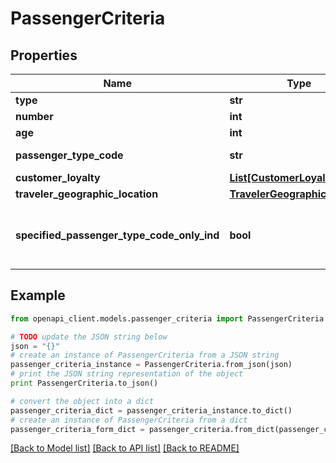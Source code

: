 # PassengerCriteria


## Properties
Name | Type | Description | Notes
------------ | ------------- | ------------- | -------------
**type** | **str** |  | [optional] 
**number** | **int** | Number | [optional] 
**age** | **int** | Age | [optional] 
**passenger_type_code** | **str** | Passenger Type Code | [optional] 
**customer_loyalty** | [**List[CustomerLoyalty]**](CustomerLoyalty.md) |  | [optional] 
**traveler_geographic_location** | [**TravelerGeographicLocation**](TravelerGeographicLocation.md) |  | [optional] 
**specified_passenger_type_code_only_ind** | **bool** | If true then the Offering/Offer will only be returned for the specific passengerTypeCode | [optional] 

## Example

```python
from openapi_client.models.passenger_criteria import PassengerCriteria

# TODO update the JSON string below
json = "{}"
# create an instance of PassengerCriteria from a JSON string
passenger_criteria_instance = PassengerCriteria.from_json(json)
# print the JSON string representation of the object
print PassengerCriteria.to_json()

# convert the object into a dict
passenger_criteria_dict = passenger_criteria_instance.to_dict()
# create an instance of PassengerCriteria from a dict
passenger_criteria_form_dict = passenger_criteria.from_dict(passenger_criteria_dict)
```
[[Back to Model list]](../README.md#documentation-for-models) [[Back to API list]](../README.md#documentation-for-api-endpoints) [[Back to README]](../README.md)


